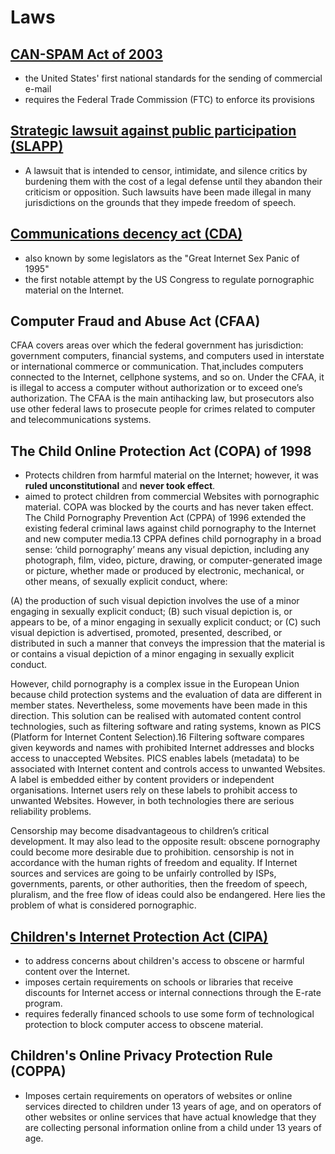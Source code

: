 # Laws

## [CAN-SPAM Act of 2003](https://en.wikipedia.org/wiki/CAN-SPAM_Act_of_2003)
- the United States' first national standards for the sending of commercial e-mail
- requires the Federal Trade Commission (FTC) to enforce its provisions

## [Strategic lawsuit against public participation (SLAPP)](https://en.wikipedia.org/wiki/Strategic_lawsuit_against_public_participation)
- A lawsuit that is intended to censor, intimidate, and silence critics by burdening them with the cost of a legal defense until they abandon their criticism or opposition. Such lawsuits have been made illegal in many jurisdictions on the grounds that they impede freedom of speech.

## [Communications decency act (CDA)](https://en.wikipedia.org/wiki/Communications_Decency_Act)
- also known by some legislators as the "Great Internet Sex Panic of 1995"
- the first notable attempt by the US Congress to regulate pornographic material on the Internet.

## Computer Fraud and Abuse Act (CFAA)

CFAA covers areas over which the federal government has jurisdiction: government computers, financial systems, and computers used in interstate or international commerce or communication. That,includes computers connected to the Internet, cellphone systems, and so on. Under the CFAA, it is illegal to access a computer without authorization or to exceed one’s authorization. The CFAA is the main antihacking law, but prosecutors also use other federal laws to prosecute people for crimes related to computer and telecommunications systems.

## The Child Online Protection Act (COPA) of 1998

- Protects children from harmful material on the Internet; however, it was **ruled unconstitutional** and  **never took effect**.
- aimed to protect children from commercial Websites with pornographic material. COPA was blocked by the courts and has never taken effect. The Child Pornography Prevention Act (CPPA) of 1996 extended the existing federal criminal laws against child pornography to the Internet and new computer media.13 CPPA defines child pornography in a broad sense: ‘child pornography’ means any visual depiction, including any photograph, film, video, picture, drawing, or computer-generated image or picture, whether made or produced by electronic, mechanical, or other means, of sexually explicit conduct, where:

(A) the production of such visual depiction involves the use of a minor engaging in sexually explicit conduct;
(B) such visual depiction is, or appears to be, of a minor engaging in sexually explicit conduct; or
(C) such visual depiction is advertised, promoted, presented, described, or distributed in such a manner that conveys the impression that the material is or contains a visual depiction of a minor engaging in sexually explicit conduct.

However, child pornography is a complex issue in the European Union because child protection systems and the evaluation of data are different in member states. Nevertheless, some movements have been made in this direction.
This solution can be realised with automated content control technologies, such as filtering software and rating systems, known as PICS (Platform for Internet Content Selection).16 Filtering software compares given keywords and names with prohibited Internet addresses and blocks access to unaccepted Websites. PICS enables labels (metadata) to be associated with Internet content and controls access to unwanted Websites. A label is embedded either by content providers or independent organisations. Internet users rely on these labels to prohibit access to unwanted Websites. However, in both technologies there are serious reliability problems.

Censorship may become disadvantageous to children’s critical development. It may also lead to the opposite result: obscene pornography could become more desirable due to prohibition. censorship is not in accordance with the human rights of freedom and equality. If Internet sources and services are going to be unfairly controlled by ISPs, governments, parents, or other authorities, then the freedom of speech, pluralism, and the free flow of ideas could also be endangered. Here lies the problem of what is considered pornographic.

## [Children's Internet Protection Act (CIPA)](https://www.fcc.gov/consumers/guides/childrens-internet-protection-act)
- to address concerns about children's access to obscene or harmful content over the Internet.
- imposes certain requirements on schools or libraries that receive discounts for Internet access or internal connections through the E-rate program.
- requires federally financed schools to use some form of technological protection to block computer access to obscene material.

## Children's Online Privacy Protection Rule (COPPA)
- Imposes certain requirements on operators of websites or online services directed to children under 13 years of age, and on operators of other websites or online services that have actual knowledge that they are collecting personal information online from a child under 13 years of age.

